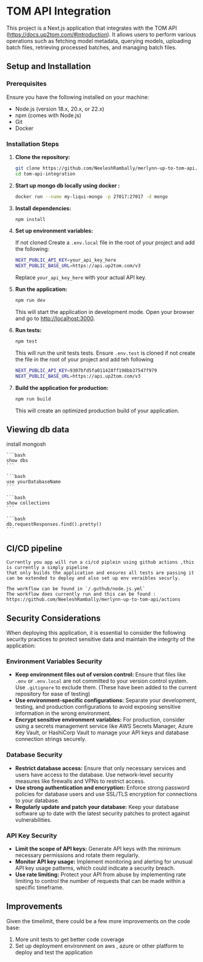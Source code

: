 # TOM API Integration

This project is a Next.js application that integrates with the TOM API 
(https://docs.up2tom.com/#introduction). It allows users to perform various operations such as fetching model metadata, querying models, uploading batch files, retrieving processed batches, and managing batch files.

## Setup and Installation

### Prerequisites

Ensure you have the following installed on your machine:

- Node.js (version 18.x, 20.x, or 22.x)
- npm (comes with Node.js)
- Git
- Docker

### Installation Steps


1. **Clone the repository:**

    ```bash
    git clone https://github.com/NeeleshRambally/merlynn-up-to-tom-api.git
    cd tom-api-integration
    ```

2. **Start up mongo db locally using docker :**

    ```bash
    docker run --name my-liqui-mongo -p 27017:27017 -d mongo
    ```
3. **Install dependencies:**

    ```bash
    npm install
    ```

4. **Set up environment variables:**

    If not cloned Create a `.env.local` file in the root of your project and add the following:

    ```bash
    NEXT_PUBLIC_API_KEY=your_api_key_here
    NEXT_PUBLIC_BASE_URL=https://api.up2tom.com/v3
    ```

    Replace `your_api_key_here` with your actual API key.

5. **Run the application:**

    ```bash
    npm run dev
    ```

    This will start the application in development mode. Open your browser and go to [http://localhost:3000](http://localhost:3000).

6. **Run tests:**

    ```bash
    npm test
    ```

    This will run the unit tests tests. Ensure `.env.test` is cloned if not create the file in the root of your project and add teh following 

     ```bash
    NEXT_PUBLIC_API_KEY=9307bfd5fa011428ff198bb37547f979
    NEXT_PUBLIC_BASE_URL=https://api.up2tom.com/v3
    ```

7. **Build the application for production:**

    ```bash
    npm run build
    ```

    This will create an optimized production build of your application.


## Viewing db data
install mongosh

    ```bash
    show dbs
    ```

    ```bash
    use yourDatabaseName
    ```

    ```bash
    show collections
    ```

    ```bash
    db.requestResponses.find().pretty()
    ```
    


## CI/CD pipeline 
    
    Currently you app will run a ci/cd piplein using github actions ,this is currently a simply pipeline 
    that only builds the application and ensures all tests are passing it can be extended to deploy and also set up env veraibles securly.

    The workflow can be found in `/.guthub/node.js.yml`
    The workflow does currently run and this can be found :
    https://github.com/NeeleshRambally/merlynn-up-to-tom-api/actions
 

    

## Security Considerations

When deploying this application, it is essential to consider the following security practices to protect sensitive data and maintain the integrity of the application:

### Environment Variables Security
- **Keep environment files out of version control:** Ensure that files like `.env` or `.env.local` are not committed to your version control system. Use `.gitignore` to exclude them. (These have been added to the current repository for ease of testing)
- **Use environment-specific configurations:** Separate your development, testing, and production configurations to avoid exposing sensitive information in the wrong environment.
- **Encrypt sensitive environment variables:** For production, consider using a secrets management service like AWS Secrets Manager, Azure Key Vault, or HashiCorp Vault to manage your API keys and database connection strings securely.

### Database Security
- **Restrict database access:** Ensure that only necessary services and users have access to the database. Use network-level security measures like firewalls and VPNs to restrict access.
- **Use strong authentication and encryption:** Enforce strong password policies for database users and use SSL/TLS encryption for connections to your database.
- **Regularly update and patch your database:** Keep your database software up to date with the latest security patches to protect against vulnerabilities.

### API Key Security
- **Limit the scope of API keys:** Generate API keys with the minimum necessary permissions and rotate them regularly.
- **Monitor API key usage:** Implement monitoring and alerting for unusual API key usage patterns, which could indicate a security breach.
- **Use rate limiting:** Protect your API from abuse by implementing rate limiting to control the number of requests that can be made within a specific timeframe.


## Improvements 
Given the timelimit, there could be a few more improvements on the code base: 
1. More unit tests to get better code coverage 
2. Set up deployment environment on aws , azure or other platform to deploy and test the application